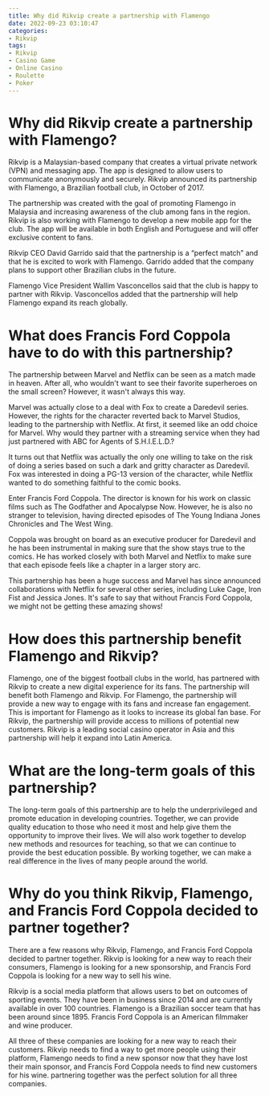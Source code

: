 ```yaml
---
title: Why did Rikvip create a partnership with Flamengo
date: 2022-09-23 03:10:47
categories:
- Rikvip
tags:
- Rikvip
- Casino Game
- Online Casino
- Roulette
- Poker
---
```



# Why did Rikvip create a partnership with Flamengo?

Rikvip is a Malaysian-based company that creates a virtual private network (VPN) and messaging app. The app is designed to allow users to communicate anonymously and securely. Rikvip announced its partnership with Flamengo, a Brazilian football club, in October of 2017.

The partnership was created with the goal of promoting Flamengo in Malaysia and increasing awareness of the club among fans in the region. Rikvip is also working with Flamengo to develop a new mobile app for the club. The app will be available in both English and Portuguese and will offer exclusive content to fans.

Rikvip CEO David Garrido said that the partnership is a “perfect match” and that he is excited to work with Flamengo. Garrido added that the company plans to support other Brazilian clubs in the future.

Flamengo Vice President Wallim Vasconcellos said that the club is happy to partner with Rikvip. Vasconcellos added that the partnership will help Flamengo expand its reach globally.

# What does Francis Ford Coppola have to do with this partnership?

The partnership between Marvel and Netflix can be seen as a match made in heaven. After all, who wouldn't want to see their favorite superheroes on the small screen? However, it wasn't always this way.

Marvel was actually close to a deal with Fox to create a Daredevil series. However, the rights for the character reverted back to Marvel Studios, leading to the partnership with Netflix. At first, it seemed like an odd choice for Marvel. Why would they partner with a streaming service when they had just partnered with ABC for Agents of S.H.I.E.L.D.?

It turns out that Netflix was actually the only one willing to take on the risk of doing a series based on such a dark and gritty character as Daredevil. Fox was interested in doing a PG-13 version of the character, while Netflix wanted to do something faithful to the comic books.

Enter Francis Ford Coppola. The director is known for his work on classic films such as The Godfather and Apocalypse Now. However, he is also no stranger to television, having directed episodes of The Young Indiana Jones Chronicles and The West Wing.

Coppola was brought on board as an executive producer for Daredevil and he has been instrumental in making sure that the show stays true to the comics. He has worked closely with both Marvel and Netflix to make sure that each episode feels like a chapter in a larger story arc.

This partnership has been a huge success and Marvel has since announced collaborations with Netflix for several other series, including Luke Cage, Iron Fist and Jessica Jones. It's safe to say that without Francis Ford Coppola, we might not be getting these amazing shows!

# How does this partnership benefit Flamengo and Rikvip?

Flamengo, one of the biggest football clubs in the world, has partnered with Rikvip to create a new digital experience for its fans. The partnership will benefit both Flamengo and Rikvip. For Flamengo, the partnership will provide a new way to engage with its fans and increase fan engagement. This is important for Flamengo as it looks to increase its global fan base. For Rikvip, the partnership will provide access to millions of potential new customers. Rikvip is a leading social casino operator in Asia and this partnership will help it expand into Latin America.

# What are the long-term goals of this partnership?

The long-term goals of this partnership are to help the underprivileged and promote education in developing countries. Together, we can provide quality education to those who need it most and help give them the opportunity to improve their lives. We will also work together to develop new methods and resources for teaching, so that we can continue to provide the best education possible. By working together, we can make a real difference in the lives of many people around the world.

# Why do you think Rikvip, Flamengo, and Francis Ford Coppola decided to partner together?

There are a few reasons why Rikvip, Flamengo, and Francis Ford Coppola decided to partner together. Rikvip is looking for a new way to reach their consumers, Flamengo is looking for a new sponsorship, and Francis Ford Coppola is looking for a new way to sell his wine.

Rikvip is a social media platform that allows users to bet on outcomes of sporting events. They have been in business since 2014 and are currently available in over 100 countries. Flamengo is a Brazilian soccer team that has been around since 1895. Francis Ford Coppola is an American filmmaker and wine producer.

All three of these companies are looking for a new way to reach their customers. Rikvip needs to find a way to get more people using their platform, Flamengo needs to find a new sponsor now that they have lost their main sponsor, and Francis Ford Coppola needs to find new customers for his wine. partnering together was the perfect solution for all three companies.